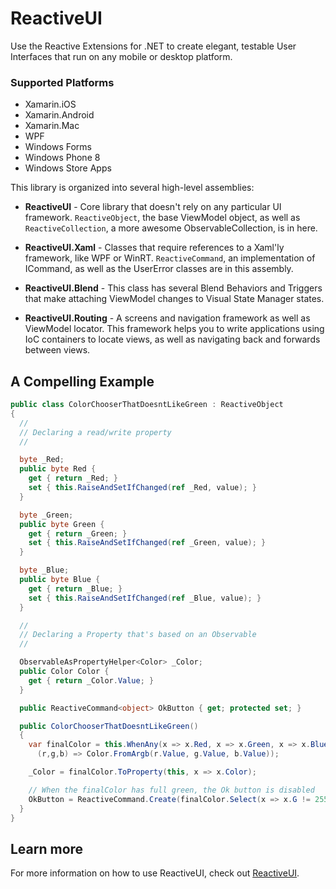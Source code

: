 # ReactiveUI

Use the Reactive Extensions for .NET to create elegant, testable User 
Interfaces that run on any mobile or desktop platform.

### Supported Platforms

* Xamarin.iOS
* Xamarin.Android
* Xamarin.Mac
* WPF
* Windows Forms
* Windows Phone 8
* Windows Store Apps

This library is organized into several high-level assemblies:

- **ReactiveUI** - Core library that doesn't rely on any particular UI
  framework. `ReactiveObject`, the base ViewModel object, as well as
  `ReactiveCollection`, a more awesome ObservableCollection, is in here.

- **ReactiveUI.Xaml** - Classes that require references to a Xaml'ly
  framework, like WPF or WinRT. `ReactiveCommand`, an implementation of
  ICommand, as well as the UserError classes are in this assembly.

- **ReactiveUI.Blend** - This class has several Blend Behaviors and Triggers
  that make attaching ViewModel changes to Visual State Manager states.

- **ReactiveUI.Routing** - A screens and navigation framework as well as
  ViewModel locator. This framework helps you to write applications using IoC
  containers to locate views, as well as navigating back and forwards between
  views.

## A Compelling Example

```cs
public class ColorChooserThatDoesntLikeGreen : ReactiveObject
{
  //
  // Declaring a read/write property
  //

  byte _Red;
  public byte Red {
    get { return _Red; }
    set { this.RaiseAndSetIfChanged(ref _Red, value); }
  }

  byte _Green;
  public byte Green {
    get { return _Green; }
    set { this.RaiseAndSetIfChanged(ref _Green, value); }
  }

  byte _Blue;
  public byte Blue {
    get { return _Blue; }
    set { this.RaiseAndSetIfChanged(ref _Blue, value); }
  }

  //
  // Declaring a Property that's based on an Observable
  // 

  ObservableAsPropertyHelper<Color> _Color;
  public Color Color {
    get { return _Color.Value; }
  }

  public ReactiveCommand<object> OkButton { get; protected set; }

  public ColorChooserThatDoesntLikeGreen()
  {
    var finalColor = this.WhenAny(x => x.Red, x => x.Green, x => x.Blue,
      (r,g,b) => Color.FromArgb(r.Value, g.Value, b.Value));

    _Color = finalColor.ToProperty(this, x => x.Color);

    // When the finalColor has full green, the Ok button is disabled
    OkButton = ReactiveCommand.Create(finalColor.Select(x => x.G != 255));
  }
}
```

## Learn more

For more information on how to use ReactiveUI, check out
[ReactiveUI](http://www.reactiveui.net).
